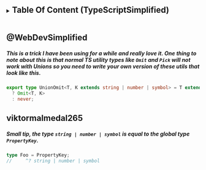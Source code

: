 
<style>
  summary .head{
    display: inline-block;
  }
  li{
    list-style:none
  }
  ul > *{
    border-left:3px solid limegreen;
    padding-left: 1rem;
    padding-bottom: 0.5rem;
    margin: 1rem 0;
  }
</style>

<details>
  <summary><h2 class="head">Table Of Content (TypeScriptSimplified)</h2></summary><blockquote>
    <details><summary>01 - Setup</summary><blockquote>
      <ul>
        <li>01 - What Is TypeScript + Course Introduction</li>
        <li>02 - Why Use TypeScript</li>
        <li>03 - How To Initialize A TypeScript Project</li>
        <li>04 - Using A Bundler</li>
        <li>05 - Understanding The TSConfig</li>
      </ul>
    </blockquote></details>
    <details><summary>02 - Basic Types</summary><blockquote>
        <ul>
          <li>06 - Assigning Types And Type Inference</li>
          <li>07 - Array Type</li>
          <li>08 - Any Type</li>
          <li>09 - Object Basics</li>
          <li>10 - Types Vs Interfaces</li>
        </ul>
      </blockquote>
    </details>
    <details><summary>03 - Function Types</summary><blockquote>
        <ul>
          <li>11 - Defining Functions</li>
          <li>12 - Void Type</li>
          <li>13 - Optional Parameters</li>
          <li>14 - Destructured And Rest Parameters</li>
          <li>15 - Typing Variables As Functions</li>
        </ul>
      </blockquote></details>
    <details><summary>04 - Type Modifiers</summary><blockquote>
        <ul>
          <li>16 - Unions</li>
          <li>17 - Intersections</li>
          <li>18 - readonly</li>
          <li>19 - keyof</li>
          <li>20 - typeof</li>
          <li>21 - Index Types</li>
        </ul>
      </blockquote></details>
    <details><summary>05 - Advanced Types</summary><blockquote>
        <ul>
          <li>22 - As Const And Enums</li>
          <li>23 - Tuples</li>
          <li>24 - Generics</li>
          <li>25 - Async Functions</li>
        </ul>
      </blockquote></details>
    <details>
    <summary>06 - Built In Types</summary><blockquote>
        <ul>
          <li>26 - Pick And Omit</li>
          <li>27 - Partial And Required</li>
          <li>28 - ReturnType And Parameters</li>
          <li>29 - Record</li>
          <li>30 - Readonly</li>
          <li>31 - Awaited</li>
        </ul>
      </blockquote></details>
      <details><summary>07 - Type Narrowing</summary><blockquote>
          <ul>
            <li>32 - Basic Type Guards</li>
            <li>33 - Never Type</li>
            <li>34 - Unknown Type</li>
            <li>35 - As Casting</li>
            <li>36 - Satisfies</li>
            <li>37 - Discriminated Union</li>
            <li>38 - Function Overloads</li>
            <li>39 - Type Predicate Function</li>
          </ul>
        </blockquote></details>
      <details>
      <summary>08 - Real World TypeScript</summary><blockquote>
          <ul>
            <li>40 - Debugging</li>
            <li>41 - Importing Types</li>
            <li>42 - Declaration Files</li>
            <li>43 - Todo List Project Introduction</li>
            <li>44 - Todo List Project Walkthrough</li>
            <li>45 - Migrate JS To TS Project Introduction</li>
            <li>46 - Migrate JS To TS Project Walkthrough</li>
          </ul>
        </blockquote></details>
      <details><summary>09 - Conclusion</summary><blockquote>
          <ul>
            <li>47 - What's Next</li>
          </ul>
        </blockquote></details>
  <details><summary>10 - BONUS: Typing React Code</summary><blockquote>
      <ul>
        <li>01 - PropTypes</li>
        <li>02 - TypeScript Setup And Props</li>
        <li>03 - useState</li>
        <li>04 - useRef</li>
        <li>05 - useReducer</li>
        <li>06 - useContext</li>
        <li>07 - Generic Components</li>
        <li>08 - Google Calendar Clone Introduction</li>
        <li>09 - Google Calendar Clone Walkthrough</li>
      </ul>
    </blockquote></details>
</blockquote>
</details>

## @WebDevSimplified

##### This is a trick I have been using for a while and really love it. One thing to note about this is that normal TS utility types like `Omit` and `Pick` will not work with Unions so you need to write your own version of these utils that look like this.

```ts
export type UnionOmit<T, K extends string | number | symbol> = T extends unknown
  ? Omit<T, K>
  : never;
```

## viktormalmedal265

##### Small tip, the _type_ `string | number | symbol` is equal to the _global type_ `PropertyKey`.

```ts
type Foo = PropertyKey;
//     ^? string | number | symbol
```
